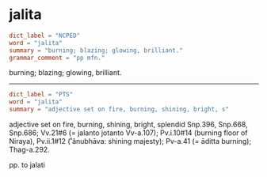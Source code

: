 # jalita

``` toml
dict_label = "NCPED"
word = "jalita"
summary = "burning; blazing; glowing, brilliant."
grammar_comment = "pp mfn."
```

burning; blazing; glowing, brilliant.

--------------------

``` toml
dict_label = "PTS"
word = "jalita"
summary = "adjective set on fire, burning, shining, bright, s"
```

adjective set on fire, burning, shining, bright, splendid Snp.396, Snp.668, Snp.686; Vv.21#6 (= jalanto jotanto Vv\-a.107); Pv.i.10#14 (burning floor of Niraya), Pv.ii.1#12 (˚ânubhāva: shining majesty); Pv\-a.41 (= āditta burning); Thag\-a.292.

pp. to jalati

